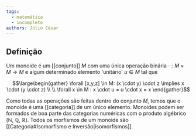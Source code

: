 ```yaml
---
tags:
  - matemática
  - incompleto
authors: Júlio César
---
```

## Definição

Um monoide é um [[conjunto]] $M$ com uma única operação binária $\cdot : M \times M \to M$ e algum determinado elemento 'unitário' $u \in M$ tal que

$$\large\begin{gather}
\forall [x,y,z] \in M: (x \cdot y) \cdot z \implies x \cdot (y \cdot z) \\ \\
\forall x \in M : x \cdot u = u \cdot x = x
\end{gather}$$

Como todas as operações são feitas dentro do conjunto $M$, temos que o monoide é uma [[categoria]] de um único elemento. Monoides podem ser formados de boa parte das categorias numéricas com o produto algébrico ($\mathbb N$, $\mathbb Q$, $\mathbb R$). Todos os morfismos de um monoide são [[Categoria#Isomorfismo e Inversão|isomorfismos]].